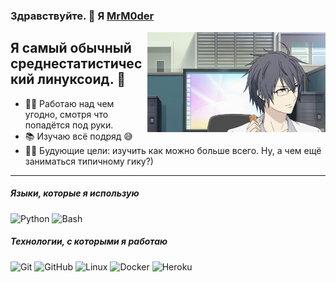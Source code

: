 ### Здравствуйте. 👋 Я [MrM0der](https://github.com/MrM0der/MrM0der/)

<img align="right" alt="GIF" height="160px" src="https://github.com/MrM0der/MrM0der/raw/main/image.png" />

## Я самый обычный среднестатистический линуксоид. 🐧

- 👨‍💻 Работаю над чем угодно, смотря что попадётся под руки.
- 📚 Изучаю всё подряд 😅
- 💪🏼 Будующие цели: изучить как можно больше всего. Ну, а чем ещё заниматься типичному гику?)

---

##### Языки, которые я использую

![Python](https://img.shields.io/badge/-Python-000000?style=flat&logo=python)
![Bash](https://img.shields.io/badge/-Bash-000000?style=flat&logo=bash)

##### Технологии, с которыми я работаю

![Git](https://img.shields.io/badge/-Git-222222?style=flat&logo=git&logoColor=F05032)
![GitHub](https://img.shields.io/badge/-GitHub-222222?style=flat&logo=github&logoColor=181717)
![Linux](https://img.shields.io/badge/-Linux-222222?style=flat&logo=linux&logoColor=FCC624)
![Docker](https://img.shields.io/badge/-Docker-black?style=flat-square&logo=docker)
![Heroku](https://img.shields.io/badge/-Heroku-222222?style=flat-square&logo=heroku)
<br/>

